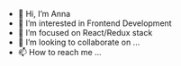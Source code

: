 - 👋 Hi, I’m Anna
- 👀 I’m interested in Frontend Development
- 🌱 I’m focused on React/Redux stack
- 💞️ I’m looking to collaborate on ...
- 📫 How to reach me ...
